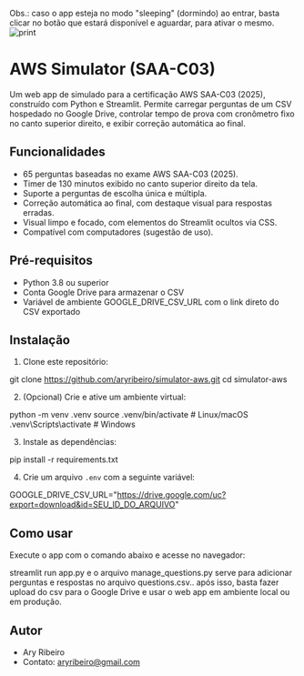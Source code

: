 Obs.: caso o app esteja no modo "sleeping" (dormindo) ao entrar, basta clicar no botão que estará disponível e aguardar, para ativar o mesmo. 
![print](https://github.com/user-attachments/assets/22fde294-0bbc-45b9-9d03-9dc1aa32d629)

# AWS Simulator (SAA-C03)

Um web app de simulado para a certificação AWS SAA-C03 (2025), construído com Python e Streamlit.
Permite carregar perguntas de um CSV hospedado no Google Drive, controlar tempo de prova com cronômetro fixo no canto superior direito, e exibir correção automática ao final.

## Funcionalidades

- 65 perguntas baseadas no exame AWS SAA-C03 (2025).
- Timer de 130 minutos exibido no canto superior direito da tela.
- Suporte a perguntas de escolha única e múltipla.
- Correção automática ao final, com destaque visual para respostas erradas.
- Visual limpo e focado, com elementos do Streamlit ocultos via CSS.
- Compatível com computadores (sugestão de uso).

## Pré-requisitos

- Python 3.8 ou superior
- Conta Google Drive para armazenar o CSV
- Variável de ambiente GOOGLE_DRIVE_CSV_URL com o link direto do CSV exportado

## Instalação

1. Clone este repositório:

git clone https://github.com/aryribeiro/simulator-aws.git
cd simulator-aws

2. (Opcional) Crie e ative um ambiente virtual:

python -m venv .venv
source .venv/bin/activate      # Linux/macOS
.venv\Scripts\activate       # Windows

3. Instale as dependências:

pip install -r requirements.txt

4. Crie um arquivo `.env` com a seguinte variável:

GOOGLE_DRIVE_CSV_URL="https://drive.google.com/uc?export=download&id=SEU_ID_DO_ARQUIVO"

## Como usar

Execute o app com o comando abaixo e acesse no navegador:

streamlit run app.py
e o arquivo manage_questions.py serve para adicionar perguntas e respostas no arquivo questions.csv.. após isso, basta fazer upload do csv para o Google Drive e usar o web app em ambiente local ou em produção.

## Autor

- Ary Ribeiro
- Contato: aryribeiro@gmail.com
